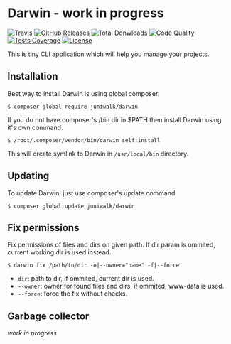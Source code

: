 Darwin - work in progress
======

[![Travis](https://img.shields.io/travis/juniwalk/Darwin.svg?style=flat-square)](https://travis-ci.org/juniwalk/Darwin)
[![GitHub Releases](https://img.shields.io/github/release/juniwalk/Darwin.svg?style=flat-square)](https://github.com/juniwalk/Darwin/releases)
[![Total Donwloads](https://img.shields.io/packagist/dt/juniwalk/Darwin.svg?style=flat-square)](https://packagist.org/packages/juniwalk/Darwin)
[![Code Quality](https://img.shields.io/scrutinizer/g/juniwalk/Darwin.svg?style=flat-square)](https://scrutinizer-ci.com/g/juniwalk/Darwin/)
[![Tests Coverage](https://img.shields.io/scrutinizer/coverage/g/juniwalk/Darwin.svg?style=flat-square)](https://scrutinizer-ci.com/g/juniwalk/Darwin/)
[![License](https://img.shields.io/packagist/l/juniwalk/Darwin.svg?style=flat-square)](https://mit-license.org)

This is tiny CLI application which will help you manage your projects.

Installation
------------

Best way to install Darwin is using global composer.

```
$ composer global require juniwalk/darwin
```

If you do not have composer's /bin dir in $PATH then install Darwin using it's own command.

```
$ /root/.composer/vendor/bin/darwin self:install
```

This will create symlink to Darwin in `/usr/local/bin` directory.

Updating
--------

To update Darwin, just use composer's update command.

```
$ composer global update juniwalk/darwin
```

Fix permissions
---------------

Fix permissions of files and dirs on given path. If dir param is ommited, current working dir is used instead.

```
$ darwin fix /path/to/dir -o|--owner="name" -f|--force
```

- `dir`: path to dir, if ommited, current dir is used.
- `--owner`: owner for found files and dirs, if ommited, www-data is used.
- `--force`: force the fix without checks.

Garbage collector
-----------------

*work in progress*

